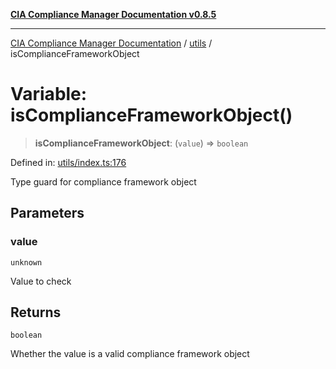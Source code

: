 [**CIA Compliance Manager Documentation v0.8.5**](../../README.md)

***

[CIA Compliance Manager Documentation](../../modules.md) / [utils](../README.md) / isComplianceFrameworkObject

# Variable: isComplianceFrameworkObject()

> **isComplianceFrameworkObject**: (`value`) => `boolean`

Defined in: [utils/index.ts:176](https://github.com/Hack23/cia-compliance-manager/blob/b7c3bc9644fb5b9d82b5b184ba290206da25104b/src/utils/index.ts#L176)

Type guard for compliance framework object

## Parameters

### value

`unknown`

Value to check

## Returns

`boolean`

Whether the value is a valid compliance framework object
